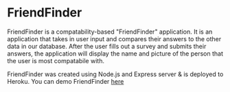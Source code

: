 # FriendFinder

FriendFinder is a compatability-based "FriendFinder" application. It is an application that takes in user input and compares their answers to the other data in our database. After the user fills out a survey and submits their answers, the application will display the name and picture of the person that the user is most compatabile with.

FriendFinder was created using Node.js and Express server & is deployed to Heroku. You can demo FriendFinder [here](https://brookemitchell-friendfinder.herokuapp.com/)
